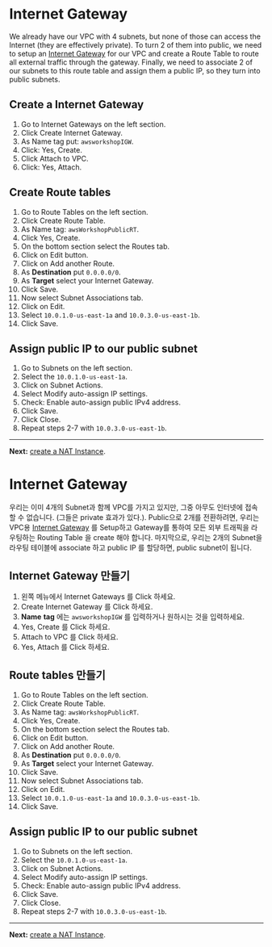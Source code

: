 # Internet Gateway

We already have our VPC with 4 subnets, but none of those can access the Internet (they are effectively private). To turn 2 of them into public, we need to setup an [Internet Gateway](http://docs.aws.amazon.com/AmazonVPC/latest/UserGuide/VPC_Internet_Gateway.html) for our VPC and create a Route Table to route all external traffic through the gateway.
Finally, we need to associate 2 of our subnets to this route table and assign them a public IP, so they turn into public subnets.

## Create a Internet Gateway
1. Go to Internet Gateways on the left section.
2. Click Create Internet Gateway.
3. As Name tag put: `awsworkshopIGW`.
4. Click: Yes, Create.
5. Click Attach to VPC.
6. Click: Yes, Attach.

## Create Route tables
1. Go to Route Tables on the left section.
2. Click Create Route Table.
3. As Name tag: `awsWorkshopPublicRT`.
4. Click Yes, Create.
5. On the bottom section select the Routes tab.
6. Click on Edit button.
7. Click on Add another Route.
8. As **Destination** put `0.0.0.0/0`.
9. As **Target** select your Internet Gateway.
10. Click Save.
11. Now select Subnet Associations tab.
12. Click on Edit.
13. Select `10.0.1.0-us-east-1a` and `10.0.3.0-us-east-1b`.
14. Click Save.

## Assign public IP to our public subnet
1. Go to Subnets on the left section.
2. Select the `10.0.1.0-us-east-1a`.
3. Click on Subnet Actions.
4. Select Modify auto-assign IP settings.
5. Check: Enable auto-assign public IPv4 address.
6. Click Save.
7. Click Close.
8. Repeat steps 2-7 with `10.0.3.0-us-east-1b`.

---
**Next:** [create a NAT Instance](/workshop/vpc-subnets-bastion/03-nat-instance.md).

# Internet Gateway

우리는 이미 4개의 Subnet과 함께 VPC를 가지고 있지만, 그중 아무도 인터넷에 접속할 수 없습니다. (그들은 private 효과가 있다.). Public으로 2개를 전환하려면, 우리는 VPC용 [Internet Gateway](http://docs.aws.amazon.com/AmazonVPC/latest/UserGuide/VPC_Internet_Gateway.html) 를 Setup하고 Gateway를 통하여 모든 외부 트래픽을 라우팅하는 Routing Table 을 create 해야 합니다. 마지막으로, 우리는 2개의 Subnet을 라우팅 테이블에 associate 하고 public IP 를 할당하면, public subnet이 됩니다.

## Internet Gateway 만들기
1. 왼쪽 메뉴에서 Internet Gateways 를 Click 하세요.
2. Create Internet Gateway 를 Click 하세요.
3. **Name** **tag** 에는 `awsworkshopIGW` 를 입력하거나 원하시는 것을 입력하세요.
4. Yes, Create 를 Click 하세요.
5. Attach to VPC 를 Click 하세요.
6. Yes, Attach 를 Click 하세요.

## Route tables 만들기
1. Go to Route Tables on the left section.
2. Click Create Route Table.
3. As Name tag: `awsWorkshopPublicRT`.
4. Click Yes, Create.
5. On the bottom section select the Routes tab.
6. Click on Edit button.
7. Click on Add another Route.
8. As **Destination** put `0.0.0.0/0`.
9. As **Target** select your Internet Gateway.
10. Click Save.
11. Now select Subnet Associations tab.
12. Click on Edit.
13. Select `10.0.1.0-us-east-1a` and `10.0.3.0-us-east-1b`.
14. Click Save.

## Assign public IP to our public subnet
1. Go to Subnets on the left section.
2. Select the `10.0.1.0-us-east-1a`.
3. Click on Subnet Actions.
4. Select Modify auto-assign IP settings.
5. Check: Enable auto-assign public IPv4 address.
6. Click Save.
7. Click Close.
8. Repeat steps 2-7 with `10.0.3.0-us-east-1b`.

---
**Next:** [create a NAT Instance](/workshop/vpc-subnets-bastion/03-nat-instance.md).